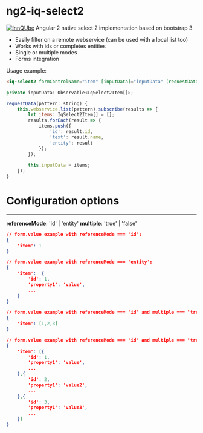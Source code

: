 # ng2-iq-select2

[![InnQUbe](http://www.innqube.com/powered-by-innqube.png)](http://www.innqube.com/)
Angular 2 native select 2 implementation based on bootstrap 3

* Easily filter on a remote webservice (can be used with a local list too)
* Works with ids or completes entities
* Single or multiple modes
* Forms integration

Usage example:

```html
<iq-select2 formControlName="item" [inputData]="inputData" (requestData)="requestData($event)" referenceMode='id' [multiple]='true'></iq-select2>
```

```javascript
private inputData: Observable<IqSelect2Item[]>;

requestData(pattern: string) {
    this.webservice.list(pattern).subscribe(results => {
        let items: IqSelect2Item[] = [];
        results.forEach(result => {
            items.push({
                'id': result.id,
                'text': result.name,
                'entity': result
            });
        });
        
        this.inputData = items;
    });
}
```

Configuration options
=====================
---

**referenceMode**: 'id' | 'entity'
**multiple**: 'true' | 'false'

```json
// form.value example with referenceMode === 'id':
{
    'item': 1
}

// form.value example with referenceMode === 'entity':
{
    'item':  {
        'id': 1,
        'property1': 'value',
        ...
    }
}

// form.value example with referenceMode === 'id' and multiple === 'true':
{
    'item': [1,2,3]
}

// form.value example with referenceMode === 'id' and multiple === 'true':
{
    'item': [{
        'id': 1,
        'property1': 'value',
        ...
    },{
        'id': 2,
        'property1': 'value2',
        ...
    },{
        'id': 3,
        'property1': 'value3',
        ...
    }]
}

```